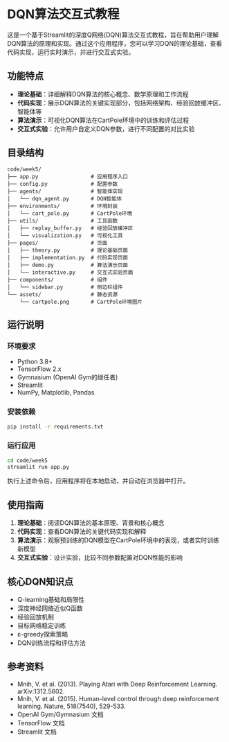 # DQN算法交互式教程

这是一个基于Streamlit的深度Q网络(DQN)算法交互式教程，旨在帮助用户理解DQN算法的原理和实现。通过这个应用程序，您可以学习DQN的理论基础，查看代码实现，运行实时演示，并进行交互式实验。

## 功能特点

- **理论基础**：详细解释DQN算法的核心概念、数学原理和工作流程
- **代码实现**：展示DQN算法的关键实现部分，包括网络架构、经验回放缓冲区、智能体等
- **算法演示**：可视化DQN算法在CartPole环境中的训练和评估过程
- **交互式实验**：允许用户自定义DQN参数，进行不同配置的对比实验

## 目录结构

```
code/week5/
├── app.py                 # 应用程序入口
├── config.py              # 配置参数
├── agents/                # 智能体实现
│   └── dqn_agent.py       # DQN智能体
├── environments/          # 环境封装
│   └── cart_pole.py       # CartPole环境
├── utils/                 # 工具函数
│   ├── replay_buffer.py   # 经验回放缓冲区
│   └── visualization.py   # 可视化工具
├── pages/                 # 页面
│   ├── theory.py          # 理论基础页面
│   ├── implementation.py  # 代码实现页面
│   ├── demo.py            # 算法演示页面
│   └── interactive.py     # 交互式实验页面
├── components/            # 组件
│   └── sidebar.py         # 侧边栏组件
└── assets/                # 静态资源
    └── cartpole.png       # CartPole环境图片
```

## 运行说明

### 环境要求

- Python 3.8+
- TensorFlow 2.x
- Gymnasium (OpenAI Gym的继任者)
- Streamlit
- NumPy, Matplotlib, Pandas

### 安装依赖

```bash
pip install -r requirements.txt
```

### 运行应用

```bash
cd code/week5
streamlit run app.py
```

执行上述命令后，应用程序将在本地启动，并自动在浏览器中打开。

## 使用指南

1. **理论基础**：阅读DQN算法的基本原理、背景和核心概念
2. **代码实现**：查看DQN算法的关键代码实现和解释
3. **算法演示**：观察预训练的DQN模型在CartPole环境中的表现，或者实时训练新模型
4. **交互式实验**：设计实验，比较不同参数配置对DQN性能的影响

## 核心DQN知识点

- Q-learning基础和局限性
- 深度神经网络近似Q函数
- 经验回放机制
- 目标网络稳定训练
- ε-greedy探索策略
- DQN训练流程和评估方法

## 参考资料

- Mnih, V. et al. (2013). Playing Atari with Deep Reinforcement Learning. arXiv:1312.5602.
- Mnih, V. et al. (2015). Human-level control through deep reinforcement learning. Nature, 518(7540), 529-533.
- OpenAI Gym/Gymnasium 文档
- TensorFlow 文档
- Streamlit 文档 